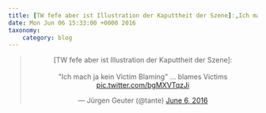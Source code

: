 ```yaml
---
title: [TW fefe aber ist Illustration der Kaputtheit der Szene]:„Ich mach ja kein Victim Blaming“ ... blames Victims http://twitter.com/tante/status/739776700897210368/photo/1
date: Mon Jun 06 15:33:00 +0000 2016
taxonomy:
    category: blog
---
```

<blockquote class="twitter-tweet" align="center"><p lang="de" dir="ltr">[TW fefe aber ist Illustration der Kaputtheit der Szene]:<br><br>&quot;Ich mach ja kein Victim Blaming&quot; ... blames Victims <a href="http://twitter.com/tante/status/739776700897210368/photo/1">pic.twitter.com/bgMXVTqzJi</a></p>&mdash; Jürgen Geuter (@tante) <a href="https://twitter.com/tante/status/739776700897210368">June 6, 2016</a></blockquote>
